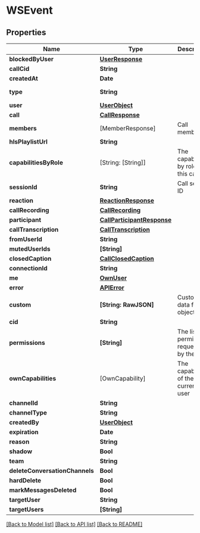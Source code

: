 # WSEvent

## Properties
Name | Type | Description | Notes
------------ | ------------- | ------------- | -------------
**blockedByUser** | [**UserResponse**](UserResponse.md) |  | [optional] 
**callCid** | **String** |  | 
**createdAt** | **Date** |  | 
**type** | **String** |  | [default to "user.updated"]
**user** | [**UserObject**](UserObject.md) |  | 
**call** | [**CallResponse**](CallResponse.md) |  | 
**members** | [MemberResponse] | Call members | 
**hlsPlaylistUrl** | **String** |  | 
**capabilitiesByRole** | [String: [String]] | The capabilities by role for this call | 
**sessionId** | **String** | Call session ID | 
**reaction** | [**ReactionResponse**](ReactionResponse.md) |  | 
**callRecording** | [**CallRecording**](CallRecording.md) |  | 
**participant** | [**CallParticipantResponse**](CallParticipantResponse.md) |  | 
**callTranscription** | [**CallTranscription**](CallTranscription.md) |  | 
**fromUserId** | **String** |  | 
**mutedUserIds** | **[String]** |  | 
**closedCaption** | [**CallClosedCaption**](CallClosedCaption.md) |  | 
**connectionId** | **String** |  | 
**me** | [**OwnUser**](OwnUser.md) |  | 
**error** | [**APIError**](APIError.md) |  | 
**custom** | **[String: RawJSON]** | Custom data for this object | 
**cid** | **String** |  | 
**permissions** | **[String]** | The list of permissions requested by the user | 
**ownCapabilities** | [OwnCapability] | The capabilities of the current user | 
**channelId** | **String** |  | 
**channelType** | **String** |  | 
**createdBy** | [**UserObject**](UserObject.md) |  | 
**expiration** | **Date** |  | [optional] 
**reason** | **String** |  | [optional] 
**shadow** | **Bool** |  | 
**team** | **String** |  | [optional] 
**deleteConversationChannels** | **Bool** |  | 
**hardDelete** | **Bool** |  | 
**markMessagesDeleted** | **Bool** |  | 
**targetUser** | **String** |  | [optional] 
**targetUsers** | **[String]** |  | [optional] 

[[Back to Model list]](../README.md#documentation-for-models) [[Back to API list]](../README.md#documentation-for-api-endpoints) [[Back to README]](../README.md)


